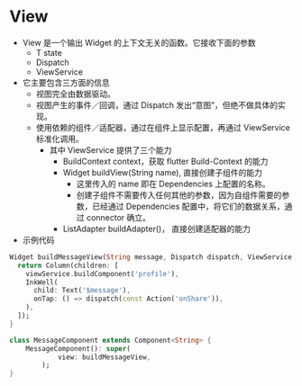 # View

-   View 是一个输出 Widget 的上下文无关的函数。它接收下面的参数
    -   T state
    -   Dispatch
    -   ViewService
-   它主要包含三方面的信息
    -   视图完全由数据驱动。
    -   视图产生的事件／回调，通过 Dispatch 发出“意图”，但绝不做具体的实现。
    -   使用依赖的组件／适配器，通过在组件上显示配置，再通过 ViewService 标准化调用。
        -   其中 ViewService 提供了三个能力
            -   BuildContext context，获取 flutter Build-Context 的能力
            -   Widget buildView(String name), 直接创建子组件的能力
                -   这里传入的 name 即在 Dependencies 上配置的名称。
                -   创建子组件不需要传入任何其他的参数，因为自组件需要的参数，已经通过 Dependencies 配置中，将它们的数据关系，通过 connector 确立。
            -   ListAdapter buildAdapter()， 直接创建适配器的能力
-   示例代码

```dart
Widget buildMessageView(String message, Dispatch dispatch, ViewService viewService) {
  return Column(children: [
    viewService.buildComponent('profile'),
    InkWell(
      child: Text('$message'),
      onTap: () => dispatch(const Action('onShare')),
    ),
  ]);
}

class MessageComponent extends Component<String> {
    MessageComponent(): super(
            view: buildMessageView,
        );
}
```

